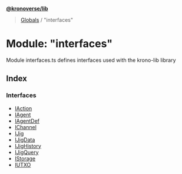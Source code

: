 **[@kronoverse/lib](../README.md)**

> [Globals](../globals.md) / "interfaces"

# Module: "interfaces"

Module interfaces.ts defines interfaces used with the krono-lib library

## Index

### Interfaces

* [IAction](../interfaces/_interfaces_.iaction.md)
* [IAgent](../interfaces/_interfaces_.iagent.md)
* [IAgentDef](../interfaces/_interfaces_.iagentdef.md)
* [IChannel](../interfaces/_interfaces_.ichannel.md)
* [IJig](../interfaces/_interfaces_.ijig.md)
* [IJigData](../interfaces/_interfaces_.ijigdata.md)
* [IJigHistory](../interfaces/_interfaces_.ijighistory.md)
* [IJigQuery](../interfaces/_interfaces_.ijigquery.md)
* [IStorage](../interfaces/_interfaces_.istorage.md)
* [IUTXO](../interfaces/_interfaces_.iutxo.md)
